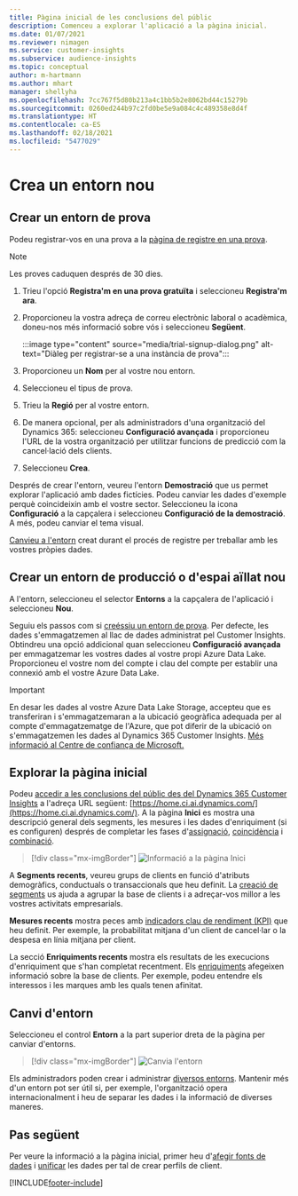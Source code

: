 ```yaml
---
title: Pàgina inicial de les conclusions del públic
description: Comenceu a explorar l'aplicació a la pàgina inicial.
ms.date: 01/07/2021
ms.reviewer: nimagen
ms.service: customer-insights
ms.subservice: audience-insights
ms.topic: conceptual
author: m-hartmann
ms.author: mhart
manager: shellyha
ms.openlocfilehash: 7cc767f5d80b213a4c1bb5b2e8062bd44c15279b
ms.sourcegitcommit: 0260ed244b97c2fd0be5e9a084c4c489358e8d4f
ms.translationtype: HT
ms.contentlocale: ca-ES
ms.lasthandoff: 02/18/2021
ms.locfileid: "5477029"
---
```

# <a name="create-a-new-environment"></a>Crea un entorn nou

## <a name="create-a-trial-environment"></a>Crear un entorn de prova

Podeu registrar-vos en una prova a la [pàgina de registre en una prova](https://dynamics.microsoft.com/get-started/free-trial/?appname=customerinsights). 

> [!NOTE]
> Les proves caduquen després de 30 dies.

1. Trieu l'opció **Registra'm en una prova gratuïta** i seleccioneu **Registra'm ara**.

1. Proporcioneu la vostra adreça de correu electrònic laboral o acadèmica, doneu-nos més informació sobre vós i seleccioneu **Següent**.

   :::image type="content" source="media/trial-signup-dialog.png" alt-text="Diàleg per registrar-se a una instància de prova":::

1. Proporcioneu un **Nom** per al vostre nou entorn. 

1. Seleccioneu el tipus de prova.

1. Trieu la **Regió** per al vostre entorn.

1. De manera opcional, per als administradors d'una organització del Dynamics 365: seleccioneu **Configuració avançada** i proporcioneu l'URL de la vostra organització per utilitzar funcions de predicció com la cancel·lació dels clients.

1. Seleccioneu **Crea**. 

Després de crear l'entorn, veureu l'entorn **Demostració** que us permet explorar l'aplicació amb dades fictícies. Podeu canviar les dades d'exemple perquè coincideixin amb el vostre sector. Seleccioneu la icona **Configuració** a la capçalera i seleccioneu **Configuració de la demostració**. A més, podeu canviar el tema visual. 

[Canvieu a l'entorn](#switch-environments) creat durant el procés de registre per treballar amb les vostres pròpies dades.

## <a name="create-a-new-production-or-sandbox-environment"></a>Crear un entorn de producció o d'espai aïllat nou

A l'entorn, seleccioneu el selector **Entorns** a la capçalera de l'aplicació i seleccioneu **Nou**.

Seguiu els passos com si [creéssiu un entorn de prova](#create-a-trial-environment). Per defecte, les dades s'emmagatzemen al llac de dades administrat pel Customer Insights. Obtindreu una opció addicional quan seleccioneu **Configuració avançada** per emmagatzemar les vostres dades al vostre propi Azure Data Lake. Proporcioneu el vostre nom del compte i clau del compte per establir una connexió amb el vostre Azure Data Lake. 

> [!IMPORTANT]
> En desar les dades al vostre Azure Data Lake Storage, accepteu que es transferiran i s'emmagatzemaran a la ubicació geogràfica adequada per al compte d'emmagatzematge de l'Azure, que pot diferir de la ubicació on s'emmagatzemen les dades al Dynamics 365 Customer Insights. [Més informació al Centre de confiança de Microsoft.](https://www.microsoft.com/trust-center)

## <a name="explore-the-home-page"></a>Explorar la pàgina inicial

Podeu [accedir a les conclusions del públic des del Dynamics 365 Customer Insights](https://home.ci.ai.dynamics.com/) a l'adreça URL següent: [https://home.ci.ai.dynamics.com/](https://home.ci.ai.dynamics.com/).
A la pàgina **Inici** es mostra una descripció general dels segments, les mesures i les dades d'enriquiment (si es configuren) després de completar les fases d'[assignació](map-entities.md), [coincidència](match-entities.md) i [combinació](merge-entities.md).

> [!div class="mx-imgBorder"] 
> ![Informació a la pàgina Inici](media/home-page-insights.png "Informació a la pàgina Inici")

A **Segments recents**, veureu grups de clients en funció d'atributs demogràfics, conductuals o transaccionals que heu definit. La [creació de segments](segments.md) us ajuda a agrupar la base de clients i a adreçar-vos millor a les vostres activitats empresarials.

**Mesures recents** mostra peces amb [indicadors clau de rendiment (KPI)](measures.md) que heu definit. Per exemple, la probabilitat mitjana d'un client de cancel·lar o la despesa en línia mitjana per client.

La secció **Enriquiments recents** mostra els resultats de les execucions d'enriquiment que s'han completat recentment. Els [enriquiments](enrichment-hub.md) afegeixen informació sobre la base de clients. Per exemple, podeu entendre els interessos i les marques amb les quals tenen afinitat.

## <a name="switch-environments"></a>Canvi d'entorn

Seleccioneu el control **Entorn** a la part superior dreta de la pàgina per canviar d'entorns.

> [!div class="mx-imgBorder"] 
> ![Canvia l'entorn](media/home-page-environment-switcher.png "Canvia l'entorn")

Els administradors poden crear i administrar [diversos entorns](manage-environments.md). Mantenir més d'un entorn pot ser útil si, per exemple, l'organització opera internacionalment i heu de separar les dades i la informació de diverses maneres.

## <a name="next-step"></a>Pas següent

Per veure la informació a la pàgina inicial, primer heu d'[afegir fonts de dades](data-sources.md) i [unificar](data-unification.md) les dades per tal de crear perfils de client.


[!INCLUDE[footer-include](../includes/footer-banner.md)]